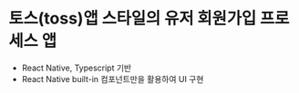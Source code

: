 # 토스(toss)앱 스타일의 유저 회원가입 프로세스 앱
- React Native, Typescript 기반
- React Native built-in 컴포넌트만을 활용하여 UI 구현
